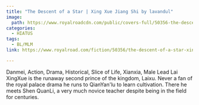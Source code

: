 ```yaml
---
title: "The Descent of a Star | Xing Xue Jiang Shi by lavandul"
image:
  path: https://www.royalroadcdn.com/public/covers-full/50356-the-descent-of-a-star-xing-xue-jiang-shi.jpg
categories:
  - HIATUS
tags:
  - BL/MLM
link: https://www.royalroad.com/fiction/50356/the-descent-of-a-star-xing-xue-jiang-shi

---
```

Danmei, Action, Drama, Historical, Slice of Life, Xianxia, Male Lead
Lai XingXue is the runaway second prince of the kingdom, Laixu. Never a fan of the royal palace drama he runs to QianYan'lu to learn cultivation. There he meets Shen QuanLi, a very much novice teacher despite being in the field for centuries. 
